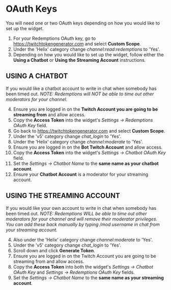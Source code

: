 # OAuth Keys
You will need one or two OAuth keys depending on how you would like to set up the widget.

1. For your Redemptions OAuth key, go to https://twitchtokengenerator.com and select **Custom Scope**.
2. Under the 'Helix' category change *channel:read:redemptions* to 'Yes'.
3. Depending on how you would like to set up the widget, follow either the **Using a Chatbot** or **Using the Streaming Account** instructions.

## USING A CHATBOT
If you would like a chatbot account to write in chat when somebody has been timed out.
*NOTE: Redemptions will NOT be able to time out other moderators for your channel.*

4. Ensure you are logged in on the **Twitch Account you are going to be streaming from** and allow access.
5. Copy the **Access Token** into the widget's *Settings -> Redemptions OAuth Key* field.
6. Go back to https://twitchtokengenerator.com and select **Custom Scope**.
7. Under the 'v5' category change *chat_login* to 'Yes'.
8. Under the 'Helix' category change *channel:moderate* to 'Yes'.
9. Ensure you are logged in on the **Bot Twitch Account** and allow access.
10. Copy the **Access Token** into the widget's *Settings -> Chatbot OAuth Key* field.
11. Set the *Settings -> Chatbot Name* to the **same name as your chatbot account**.
11. Ensure your **Chatbot Account** is a moderator for your streaming account.

## USING THE STREAMING ACCOUNT
If you would like your own account to write in chat when somebody has been timed out.
*NOTE: Redemptions WILL be able to time out other moderators for your channel and will remove their moderator privileges.
       You can add these back manually by typing /mod username in chat from your streaming account.*

4. Also under the 'Helix' category change *channel:moderate* to 'Yes'.
5. Under the 'v5' category change *chat_login* to 'Yes'.
6. Scroll down and click **Generate Token**.
7. Ensure you are logged in on the Twitch Account you are going to be streaming from and allow access.
8. Copy the **Access Token** into both the widget's *Settings -> Chatbot OAuth Key* and *Settings -> Redemptions OAuth Key* fields.
9. Set the *Settings -> Chatbot Name* to the **same name as your streaming account**.
